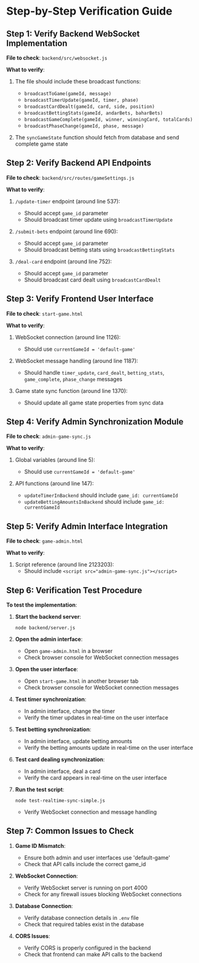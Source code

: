 # Step-by-Step Verification Guide

## Step 1: Verify Backend WebSocket Implementation
**File to check**: `backend/src/websocket.js`

**What to verify**:
1. The file should include these broadcast functions:
   - `broadcastToGame(gameId, message)`
   - `broadcastTimerUpdate(gameId, timer, phase)`
   - `broadcastCardDealt(gameId, card, side, position)`
   - `broadcastBettingStats(gameId, andarBets, baharBets)`
   - `broadcastGameComplete(gameId, winner, winningCard, totalCards)`
   - `broadcastPhaseChange(gameId, phase, message)`

2. The `syncGameState` function should fetch from database and send complete game state

## Step 2: Verify Backend API Endpoints
**File to check**: `backend/src/routes/gameSettings.js`

**What to verify**:
1. `/update-timer` endpoint (around line 537):
   - Should accept `game_id` parameter
   - Should broadcast timer update using `broadcastTimerUpdate`

2. `/submit-bets` endpoint (around line 690):
   - Should accept `game_id` parameter
   - Should broadcast betting stats using `broadcastBettingStats`

3. `/deal-card` endpoint (around line 752):
   - Should accept `game_id` parameter
   - Should broadcast card dealt using `broadcastCardDealt`

## Step 3: Verify Frontend User Interface
**File to check**: `start-game.html`

**What to verify**:
1. WebSocket connection (around line 1126):
   - Should use `currentGameId = 'default-game'`

2. WebSocket message handling (around line 1187):
   - Should handle `timer_update`, `card_dealt`, `betting_stats`, `game_complete`, `phase_change` messages

3. Game state sync function (around line 1370):
   - Should update all game state properties from sync data

## Step 4: Verify Admin Synchronization Module
**File to check**: `admin-game-sync.js`

**What to verify**:
1. Global variables (around line 5):
   - Should use `currentGameId = 'default-game'`

2. API functions (around line 147):
   - `updateTimerInBackend` should include `game_id: currentGameId`
   - `updateBettingAmountsInBackend` should include `game_id: currentGameId`

## Step 5: Verify Admin Interface Integration
**File to check**: `game-admin.html`

**What to verify**:
1. Script reference (around line 2123203):
   - Should include `<script src="admin-game-sync.js"></script>`

## Step 6: Verification Test Procedure

**To test the implementation**:

1. **Start the backend server**:
   ```
   node backend/server.js
   ```

2. **Open the admin interface**:
   - Open `game-admin.html` in a browser
   - Check browser console for WebSocket connection messages

3. **Open the user interface**:
   - Open `start-game.html` in another browser tab
   - Check browser console for WebSocket connection messages

4. **Test timer synchronization**:
   - In admin interface, change the timer
   - Verify the timer updates in real-time on the user interface

5. **Test betting synchronization**:
   - In admin interface, update betting amounts
   - Verify the betting amounts update in real-time on the user interface

6. **Test card dealing synchronization**:
   - In admin interface, deal a card
   - Verify the card appears in real-time on the user interface

7. **Run the test script**:
   ```
   node test-realtime-sync-simple.js
   ```
   - Verify WebSocket connection and message handling

## Step 7: Common Issues to Check

1. **Game ID Mismatch**:
   - Ensure both admin and user interfaces use 'default-game'
   - Check that API calls include the correct game_id

2. **WebSocket Connection**:
   - Verify WebSocket server is running on port 4000
   - Check for any firewall issues blocking WebSocket connections

3. **Database Connection**:
   - Verify database connection details in `.env` file
   - Check that required tables exist in the database

4. **CORS Issues**:
   - Verify CORS is properly configured in the backend
   - Check that frontend can make API calls to the backend